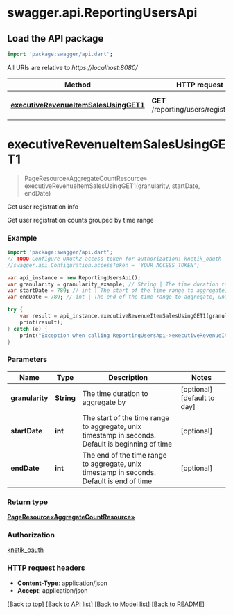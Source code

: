 # swagger.api.ReportingUsersApi

## Load the API package
```dart
import 'package:swagger/api.dart';
```

All URIs are relative to *https://localhost:8080/*

Method | HTTP request | Description
------------- | ------------- | -------------
[**executiveRevenueItemSalesUsingGET1**](ReportingUsersApi.md#executiveRevenueItemSalesUsingGET1) | **GET** /reporting/users/registrations | Get user registration info


# **executiveRevenueItemSalesUsingGET1**
> PageResource«AggregateCountResource» executiveRevenueItemSalesUsingGET1(granularity, startDate, endDate)

Get user registration info

Get user registration counts grouped by time range

### Example 
```dart
import 'package:swagger/api.dart';
// TODO Configure OAuth2 access token for authorization: knetik_oauth
//swagger.api.Configuration.accessToken = 'YOUR_ACCESS_TOKEN';

var api_instance = new ReportingUsersApi();
var granularity = granularity_example; // String | The time duration to aggregate by
var startDate = 789; // int | The start of the time range to aggregate, unix timestamp in seconds. Default is beginning of time
var endDate = 789; // int | The end of the time range to aggregate, unix timestamp in seconds. Default is end of time

try { 
    var result = api_instance.executiveRevenueItemSalesUsingGET1(granularity, startDate, endDate);
    print(result);
} catch (e) {
    print("Exception when calling ReportingUsersApi->executiveRevenueItemSalesUsingGET1: $e\n");
}
```

### Parameters

Name | Type | Description  | Notes
------------- | ------------- | ------------- | -------------
 **granularity** | **String**| The time duration to aggregate by | [optional] [default to day]
 **startDate** | **int**| The start of the time range to aggregate, unix timestamp in seconds. Default is beginning of time | [optional] 
 **endDate** | **int**| The end of the time range to aggregate, unix timestamp in seconds. Default is end of time | [optional] 

### Return type

[**PageResource«AggregateCountResource»**](PageResource«AggregateCountResource».md)

### Authorization

[knetik_oauth](../README.md#knetik_oauth)

### HTTP request headers

 - **Content-Type**: application/json
 - **Accept**: application/json

[[Back to top]](#) [[Back to API list]](../README.md#documentation-for-api-endpoints) [[Back to Model list]](../README.md#documentation-for-models) [[Back to README]](../README.md)

